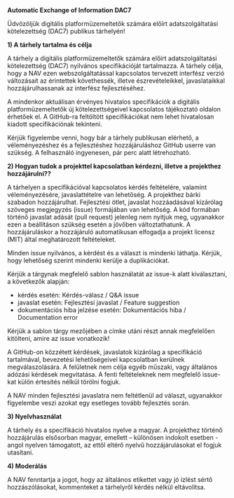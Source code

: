 **Automatic Exchange of Information DAC7**

Üdvözöljük digitális platformüzemeltetők számára előírt adatszolgáltatási kötelezettség (DAC7) publikus tárhelyén!

**1) A tárhely tartalma és célja**

A tárhely a digitális platformüzemeltetők számára előírt adatszolgáltatási kötelezettség (DAC7) nyilvános specifikációját tartalmazza. A tárhely célja, hogy a NAV ezen webszolgáltatással kapcsolatos tervezett interfész verzió változásait az érintettek követhessék, illetve észrevételeikkel, javaslataikkal hozzájárulhassanak az interfész fejlesztéséhez.

A mindenkor aktuálisan érvényes hivatalos specifikációk a digitális platformüzemeltetők új kötelezettségeivel kapcsolatos tájékoztató oldalon érhetőek el. A GitHub-ra feltöltött specifikációkat nem lehet hivatalosan kiadott specifikációnak tekinteni.

Kérjük figyelembe venni, hogy bár a tárhely publikusan elérhető, a véleményezéshez és a fejlesztéshez hozzájáruláshoz GitHub userre van szükség. A felhasználó ingyenesen, pár perc alatt létrehozható.

**2) Hogyan tudok a projekttel kapcsolatban kérdezni, illetve a projekthez hozzájárulni??**

A tárhelyen a specifikációval kapcsolatos kérdés feltételére, valamint véleményezésére, javaslattételre van lehetőség. A projekthez bárki szabadon hozzájárulhat. Fejlesztési ötlet, javaslat hozzáadásával kizárólag szöveges megjegyzés (issue) formájában van lehetőség. A kód formában történő javaslat adását (pull request) jelenleg nem nyitjuk meg, ugyanakkor ezen a beállításon szükség esetén a jövőben változtathatunk. A hozzájáruláskor a hozzájáruló automatikusan elfogadja a projekt licensz (MIT) által meghatározott feltételeket.

Minden issue nyilvános, a kérdést és a választ is mindenki láthatja. Kérjük, hogy lehetőség szerint mindenki kerülje a duplikációkat. 

Kérjük a tárgynak megfelelő sablon használatát az issue-k alatt kiválasztani, a következők alapján:

* kérdés esetén: Kérdés-válasz / Q&A issue
* javaslat esetén: Fejlesztési javaslat / Feature suggestion
* dokumentációs hiba jelzése esetén: Dokumentációs hiba / Documentation error

Kérjük a sablon tárgy mezőjében a címke utáni részt annak megfelelően kitölteni, amire az issue vonatkozik!

A GitHub-on közzétett kérdések, javaslatok kizárólag a specifikáció tartalmával, bevezetési lehetőségeivel kapcsolatban kerülnek megválaszolására. A felületnek nem célja egyéb műszaki, vagy általános adózási kérdések megvitatása. A fenti feltételeknek nem megfelelő issue-kat külön értesítés nélkül törölni fogjuk.

A NAV minden fejlesztési javaslatra nem feltétlenül ad választ, ugyanakkor figyelembe veszi azokat egy esetleges tovább fejlesztés során. 

**3) Nyelvhasználat**

A tárhely és a specifikáció hivatalos nyelve a magyar. A projekthez történő hozzájárulás elsősorban magyar, emellett – különösen indokolt esetben - angol nyelven támogatott, az ettől eltérő nyelvű hozzájárulásokat el fogjuk utasítani.

**4) Moderálás**

A NAV fenntartja a jogot, hogy az általános etikettet vagy jó ízlést sértő hozzászólásokat, kommenteket a tárhelyről kérdés nélkül eltávolítsa.
